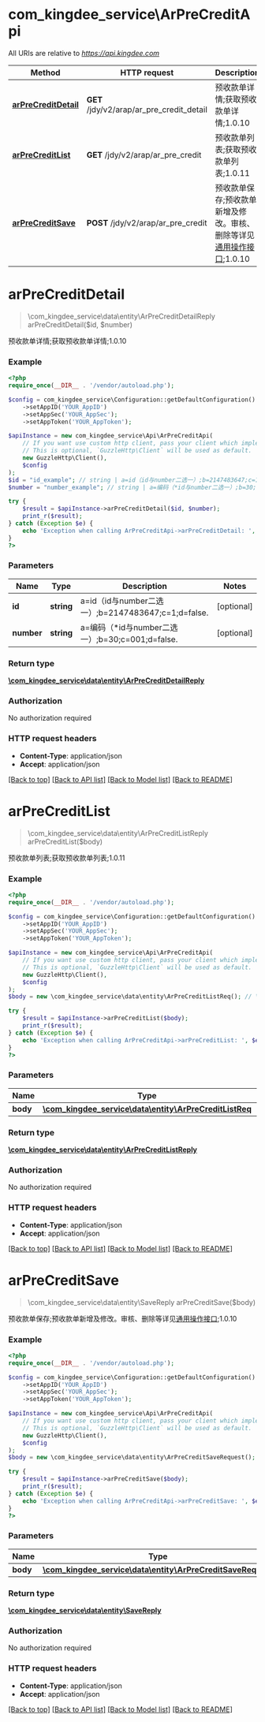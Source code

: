 # com_kingdee_service\ArPreCreditApi

All URIs are relative to *https://api.kingdee.com*

Method | HTTP request | Description
------------- | ------------- | -------------
[**arPreCreditDetail**](ArPreCreditApi.md#arPreCreditDetail) | **GET** /jdy/v2/arap/ar_pre_credit_detail | 预收款单详情;获取预收款单详情;1.0.10
[**arPreCreditList**](ArPreCreditApi.md#arPreCreditList) | **GET** /jdy/v2/arap/ar_pre_credit | 预收款单列表;获取预收款单列表;1.0.11
[**arPreCreditSave**](ArPreCreditApi.md#arPreCreditSave) | **POST** /jdy/v2/arap/ar_pre_credit | 预收款单保存;预收款单新增及修改。审核、删除等详见[通用操作接口](https://open.jdy.com/#/files/api/detail?index&#x3D;2&amp;categrayId&#x3D;3cc8ee9a663e11eda5c84b5d383a2b93&amp;id&#x3D;9e804b8c712511eda0b39f724d124b07);1.0.10


# **arPreCreditDetail**
> \com_kingdee_service\data\entity\ArPreCreditDetailReply arPreCreditDetail($id, $number)

预收款单详情;获取预收款单详情;1.0.10

### Example
```php
<?php
require_once(__DIR__ . '/vendor/autoload.php');

$config = com_kingdee_service\Configuration::getDefaultConfiguration()
    ->setAppID('YOUR_AppID')
    ->setAppSec('YOUR_AppSec');
    ->setAppToken('YOUR_AppToken');

$apiInstance = new com_kingdee_service\Api\ArPreCreditApi(
    // If you want use custom http client, pass your client which implements `GuzzleHttp\ClientInterface`.
    // This is optional, `GuzzleHttp\Client` will be used as default.
    new GuzzleHttp\Client(),
    $config
);
$id = "id_example"; // string | a=id（id与number二选一）;b=2147483647;c=1;d=false.
$number = "number_example"; // string | a=编码（*id与number二选一）;b=30;c=001;d=false.

try {
    $result = $apiInstance->arPreCreditDetail($id, $number);
    print_r($result);
} catch (Exception $e) {
    echo 'Exception when calling ArPreCreditApi->arPreCreditDetail: ', $e->getMessage(), PHP_EOL;
}
?>
```

### Parameters

Name | Type | Description  | Notes
------------- | ------------- | ------------- | -------------
 **id** | **string**| a&#x3D;id（id与number二选一）;b&#x3D;2147483647;c&#x3D;1;d&#x3D;false. | [optional]
 **number** | **string**| a&#x3D;编码（*id与number二选一）;b&#x3D;30;c&#x3D;001;d&#x3D;false. | [optional]

### Return type

[**\com_kingdee_service\data\entity\ArPreCreditDetailReply**](../Model/ArPreCreditDetailReply.md)

### Authorization

No authorization required

### HTTP request headers

 - **Content-Type**: application/json
 - **Accept**: application/json

[[Back to top]](#) [[Back to API list]](../../README.md#documentation-for-api-endpoints) [[Back to Model list]](../../README.md#documentation-for-models) [[Back to README]](../../README.md)

# **arPreCreditList**
> \com_kingdee_service\data\entity\ArPreCreditListReply arPreCreditList($body)

预收款单列表;获取预收款单列表;1.0.11

### Example
```php
<?php
require_once(__DIR__ . '/vendor/autoload.php');

$config = com_kingdee_service\Configuration::getDefaultConfiguration()
    ->setAppID('YOUR_AppID')
    ->setAppSec('YOUR_AppSec');
    ->setAppToken('YOUR_AppToken');

$apiInstance = new com_kingdee_service\Api\ArPreCreditApi(
    // If you want use custom http client, pass your client which implements `GuzzleHttp\ClientInterface`.
    // This is optional, `GuzzleHttp\Client` will be used as default.
    new GuzzleHttp\Client(),
    $config
);
$body = new \com_kingdee_service\data\entity\ArPreCreditListReq(); // \com_kingdee_service\data\entity\ArPreCreditListReq | 

try {
    $result = $apiInstance->arPreCreditList($body);
    print_r($result);
} catch (Exception $e) {
    echo 'Exception when calling ArPreCreditApi->arPreCreditList: ', $e->getMessage(), PHP_EOL;
}
?>
```

### Parameters

Name | Type | Description  | Notes
------------- | ------------- | ------------- | -------------
 **body** | [**\com_kingdee_service\data\entity\ArPreCreditListReq**](../Model/ArPreCreditListReq.md)|  | [optional]

### Return type

[**\com_kingdee_service\data\entity\ArPreCreditListReply**](../Model/ArPreCreditListReply.md)

### Authorization

No authorization required

### HTTP request headers

 - **Content-Type**: application/json
 - **Accept**: application/json

[[Back to top]](#) [[Back to API list]](../../README.md#documentation-for-api-endpoints) [[Back to Model list]](../../README.md#documentation-for-models) [[Back to README]](../../README.md)

# **arPreCreditSave**
> \com_kingdee_service\data\entity\SaveReply arPreCreditSave($body)

预收款单保存;预收款单新增及修改。审核、删除等详见[通用操作接口](https://open.jdy.com/#/files/api/detail?index=2&categrayId=3cc8ee9a663e11eda5c84b5d383a2b93&id=9e804b8c712511eda0b39f724d124b07);1.0.10

### Example
```php
<?php
require_once(__DIR__ . '/vendor/autoload.php');

$config = com_kingdee_service\Configuration::getDefaultConfiguration()
    ->setAppID('YOUR_AppID')
    ->setAppSec('YOUR_AppSec');
    ->setAppToken('YOUR_AppToken');

$apiInstance = new com_kingdee_service\Api\ArPreCreditApi(
    // If you want use custom http client, pass your client which implements `GuzzleHttp\ClientInterface`.
    // This is optional, `GuzzleHttp\Client` will be used as default.
    new GuzzleHttp\Client(),
    $config
);
$body = new \com_kingdee_service\data\entity\ArPreCreditSaveRequest(); // \com_kingdee_service\data\entity\ArPreCreditSaveRequest | 

try {
    $result = $apiInstance->arPreCreditSave($body);
    print_r($result);
} catch (Exception $e) {
    echo 'Exception when calling ArPreCreditApi->arPreCreditSave: ', $e->getMessage(), PHP_EOL;
}
?>
```

### Parameters

Name | Type | Description  | Notes
------------- | ------------- | ------------- | -------------
 **body** | [**\com_kingdee_service\data\entity\ArPreCreditSaveRequest**](../Model/ArPreCreditSaveRequest.md)|  |

### Return type

[**\com_kingdee_service\data\entity\SaveReply**](../Model/SaveReply.md)

### Authorization

No authorization required

### HTTP request headers

 - **Content-Type**: application/json
 - **Accept**: application/json

[[Back to top]](#) [[Back to API list]](../../README.md#documentation-for-api-endpoints) [[Back to Model list]](../../README.md#documentation-for-models) [[Back to README]](../../README.md)

